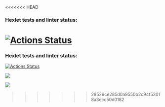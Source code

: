 <<<<<<< HEAD
### Hexlet tests and linter status:
[![Actions Status](https://github.com/SvamiBog/python-project-49/actions/workflows/hexlet-check.yml/badge.svg)](https://github.com/SvamiBog/python-project-49/actions)
=======
### Hexlet tests and linter status:
[![Actions Status](https://github.com/SvamiBog/python-project-49/actions/workflows/hexlet-check.yml/badge.svg)](https://github.com/SvamiBog/python-project-49/actions)

<a href="https://codeclimate.com/github/SvamiBog/python-project-49/maintainability"><img src="https://api.codeclimate.com/v1/badges/03ce9072ecd338bfed8c/maintainability" /></a>

<a href="https://asciinema.org/a/oz6AIWAvfPXDszLNA3HVuB92N" target="_blank"><img src="https://asciinema.org/a/oz6AIWAvfPXDszLNA3HVuB92N.svg" /></a>
>>>>>>> 28529ce285d0a9550b2c94f52018a3ecc50d0182
